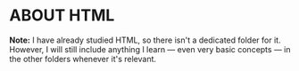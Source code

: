 # ABOUT HTML
**Note:** I have already studied HTML, so there isn't a dedicated folder for it. However, I will still include anything I learn — even very basic concepts — in the other folders whenever it's relevant.

